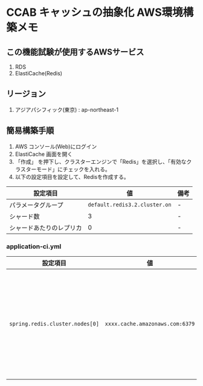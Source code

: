 # CCAB キャッシュの抽象化 AWS環境構築メモ

## この機能試験が使用するAWSサービス
1. RDS
1. ElastiCache(Redis)

## リージョン
1. アジアパシフィック(東京) : ap-northeast-1

## 簡易構築手順

1. AWS コンソール(Web)にログイン
2. ElastiCache 画面を開く
3. 「作成」 を押下し、クラスターエンジンで「Redis」を選択し、「有効なクラスターモード」にチェックを入れる。
4. 以下の設定項目を設定して、Redisを作成する。

|設定項目| 値 | 備考
|------|----|----|
| パラメータグループ | `default.redis3.2.cluster.on` | - |
| シャード数 | 3 | - |
| シャードあたりのレプリカ | 0 | - |

### application-ci.yml

|設定項目| 値 | 備考
|------|----|----|
| `spring.redis.cluster.nodes[0]` | `xxxx.cache.amazonaws.com:6379`| 作成したRedisのエンドポイントに合わせて変更する。 |

